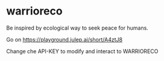# warrioreco
Be inspired by ecological way to seek peace for humans.

Go on https://playground.julep.ai/short/A4ztJ8

Change che API-KEY to modify and interact to WARRIORECO
